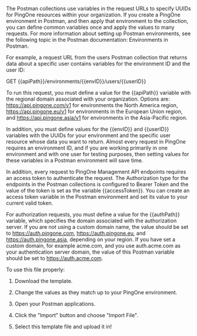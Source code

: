 The Postman collections use variables in the request URLs to specify UUIDs for PingOne resources within your organization. If you create a PingOne environment in Postman, and then apply that environment to the collection, you can define common variables once and apply the values to many requests. For more information about setting up Postman environments, see the following topic in the Postman documentation: Environments in Postman.

For example, a request URL from the users Postman collection that returns data about a specific user contains variables for the environment ID and the user ID:

GET {{apiPath}}/environments/{{envID}}/users/{{userID}}

To run this request, you must define a value for the {{apiPath}} variable with the regional domain associated with your organization. Options are: https://api.pingone.com/v1 for environments the North America region, https://api.pingone.eu/v1 for environments in the European Union region, and https://api.pingone.asia/v1 for environments in the Asia-Pacific region.

In addition, you must define values for the {{envID}} and {{userID}} variables with the UUIDs for your environment and the specific user resource whose data you want to return. Almost every request in PingOne requires an environment ID, and if you are working primarily in one environment and with one user for testing purposes, then setting values for these variables in a Postman environment will save time.

In addition, every request to PingOne Management API endpoints requires an access token to authenticate the request. The Authorization type for the endpoints in the Postman collections is configured to Bearer Token and the value of the token is set as the variable {{accessToken}}. You can create an access token variable in the Postman environment and set its value to your current valid token.

For authorization requests, you must define a value for the {{authPath}} variable, which specifies the domain associated with the authorization server. If you are not using a custom domain name, the value should be set to https://auth.pingone.com, https://auth.pingone.eu, and https://auth.pingone.asia, depending on your region. If you have set a custom domain, for example acme.com, and you use auth.acme.com as your authentication server domain, the value of this Postman variable should be set to https://auth.acme.com.


To use this file properly:

1. Download the template.

2. Change the values as they match up to your PingOne environment.

3. Open your Postman applications.

4. Click the "Import" button and choose "Import File".

5. Select this template file and upload it in!
